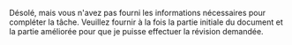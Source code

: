 Désolé, mais vous n'avez pas fourni les informations nécessaires pour compléter la tâche. Veuillez fournir à la fois la partie initiale du document et la partie améliorée pour que je puisse effectuer la révision demandée.